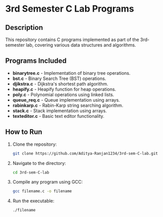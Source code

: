 # 3rd Semester C Lab Programs

## Description
This repository contains C programs implemented as part of the 3rd-semester lab, covering various data structures and algorithms.

## Programs Included
- **binarytree.c** - Implementation of binary tree operations.
- **bst.c** - Binary Search Tree (BST) operations.
- **djikstra.c** - Dijkstra's shortest path algorithm.
- **heapify.c** - Heapify function for heap operations.
- **poly.c** - Polynomial operations using linked lists.
- **queue_req.c** - Queue implementation using arrays.
- **rabinkarp.c** - Rabin-Karp string searching algorithm.
- **stack.c** - Stack implementation using arrays.
- **texteditor.c** - Basic text editor functionality.

## How to Run
1. Clone the repository:
   ```sh
   git clone https://github.com/Aditya-Ranjan1234/3rd-sem-C-lab.git
   ```
2. Navigate to the directory:
   ```sh
   cd 3rd-sem-C-lab
   ```
3. Compile any program using GCC:
   ```sh
   gcc filename.c -o filename
   ```
4. Run the executable:
   ```sh
   ./filename
   ```



